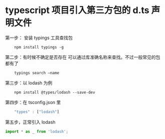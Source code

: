 # typescript 项目引入第三方包的 d.ts 声明文件

第一步： 安装 typings 工具查找包

```shell
	npm install typings -g
```

第二步：有时候不确定是否存在 可以通过库准确名称来查找。不过一般常见的包都有了

```shell
	typings search —name
```

第三步：以 lodash 为例

```shell
	npm install @types/lodash --save-dev
```

第四步：在 tsconfig.json 里

```typescript
	"types" : ["lodash"]
```

第五步，正常引入 lodash

```typescript
import * as _ from 'lodash';
```
